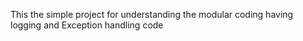 <!-- "first end to end ml project" -->
This the simple project for understanding the modular coding having logging and Exception handling code 

